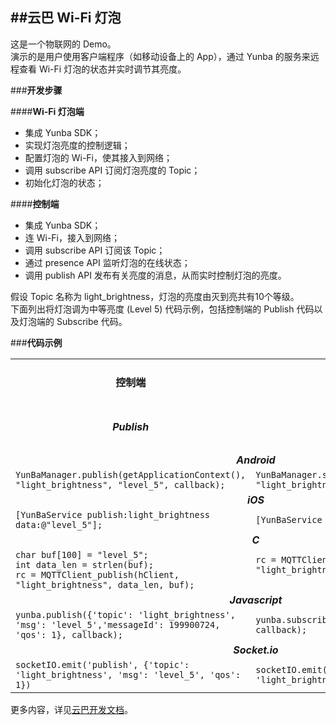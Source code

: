 ##**云巴 Wi-Fi 灯泡**
---



这是一个物联网的 Demo。<br>
演示的是用户使用客户端程序（如移动设备上的 App），通过 Yunba 的服务来远程查看 Wi-Fi 灯泡的状态并实时调节其亮度。

###**开发步骤**

####**Wi-Fi 灯泡端**
- 集成 Yunba SDK；
- 实现灯泡亮度的控制逻辑；
- 配置灯泡的 Wi-Fi，使其接入到网络；
- 调用 subscribe API 订阅灯泡亮度的 Topic；
- 初始化灯泡的状态；

####**控制端**
- 集成 Yunba SDK；
- 连 Wi-Fi，接入到网络；
- 调用 subscribe API 订阅该 Topic；
- 通过 presence API 监听灯泡的在线状态；
- 调用 publish API 发布有关亮度的消息，从而实时控制灯泡的亮度。

假设 Topic 名称为 light_brightness，灯泡的亮度由灭到亮共有10个等级。<br>
下面列出将灯泡调为中等亮度 (Level 5) 代码示例，包括控制端的 Publish 代码以及灯泡端的 Subscribe 代码。

###**代码示例**

<table border="0">

<tr>
  <td align="center"><h4>控制端</h4></td>
  <td align="center"><h4>Wi-Fi 灯泡端</h4></td>
</tr>
<tr>
  <td align="center"><h5>Publish</h5></td>
  <td align="center"><h5>Subscribe</h5></td>
</tr>
<tr>
  <td colspan = "2" align="center"><i><b>Android</b></i></td>
</tr>

<tr>
  <td>
    <code>YunBaManager.publish(getApplicationContext(), "light_brightness", "level_5", callback);</code>
  </td>
  <td>
    <code>YunBaManager.subscribe(getApplicationContext(), "light_brightness", callback);</code>
  </td>
</tr>

<tr>
  <td colspan = "2" align="center"><i><b>iOS</b></i></td>
</tr>

<tr>
  <td>
    <code>[YunBaService publish:light_brightness data:@"level_5"];</code>
  </td>
  <td>
    <code>[YunBaService subscribe:light_brightness];</code>
  </td>
</tr>

<tr>
  <td colspan = "2" align="center"><i><b>C</b></i></td>
</tr>

<tr>
  <td>
    <code>char buf[100] = "level_5";</code><br>
    <code>int data_len = strlen(buf);</code><br>
    <code>rc = MQTTClient_publish(hClient, "light_brightness", data_len, buf);</code>
  </td>
  
  <td>
    <code>rc = MQTTClient_subscribe(hClient, "light_brightness");
    </code>
  </td>
</tr>


<tr>
  <td colspan = "2" align="center"><i><b>Javascript</b></i></td>
</tr>

<tr>
  <td>
    <code>yunba.publish({'topic': 'light_brightness', 'msg': 'level_5','messageId': 199900724, 'qos': 1}, callback);</code>
  </td>
  <td>
    <code>yunba.subscribe({'topic': 'light_brightness'}, callback);</code>
  </td>
  
  
<tr>
  <td colspan = "2" align="center"><i><b>Socket.io</b></i></td>
</tr>

<tr>
  <td>
    <code>socketIO.emit('publish', {'topic': 'light_brightness', 'msg': 'level_5', 'qos': 1})</code>
  </td>
  <td>
    <code>socketIO.emit('subscribe', {'topic': 'light_brightness'})</code>
  </td>

</table>


更多内容，详见[云巴开发文档](http://yunba.io/docs2 "云巴开发文档")。
